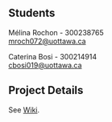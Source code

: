 ## Students
Mélina Rochon - 300238765
<br/>mroch072@uottawa.ca

Caterina Bosi - 300214914
<br/>cbosi019@uottawa.ca


## Project Details
See [Wiki](https://github.com/MelinaRochon/Capstone_Group24/wiki/%C3%80-Propos).
